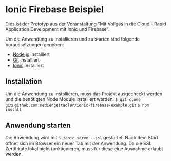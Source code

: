 # Ionic Firebase Beispiel

Dies ist der Prototyp aus der Veranstaltung "Mit Vollgas in die Cloud - Rapid Application Development mit Ionic und Firebase". 

Um die Anwendung zu installieren und zu starten sind folgende Voraussetzungen gegeben:

- [Node.js](https://nodejs.org/en/) installiert
- [Git](https://git-scm.com/) installiert
- [Ionic](https://ionicframework.com/docs/intro/cli) installiert

## Installation

Um die Anwendung zu installieren, muss das Projekt ausgecheckt werden und die benötigten Node Module installiert werden:
`$ git clone git@github.com:mediengestadler/ionic-firebase-example.git`
`$ npm install`

## Anwendung starten

Die Anwendung wird mit `$ ionic serve --ssl` gestartet. Nach dem Start öffnet sich im Browser ein neuer Tab mit der Anwendung. Da die SSL Zertifikate lokal nicht funktionieren, muss für diese eine Ausnahme erlaubt werden.
